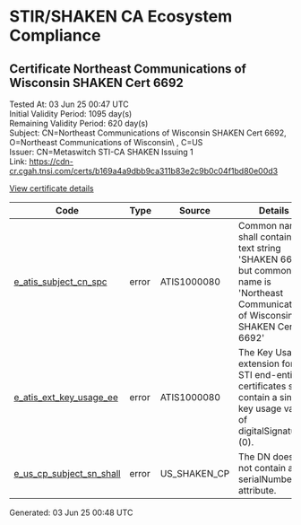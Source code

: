 # STIR/SHAKEN CA Ecosystem Compliance

## Certificate Northeast Communications of Wisconsin SHAKEN Cert 6692

Tested At: 03 Jun 25 00:47 UTC\
Initial Validity Period: 1095 day(s)\
Remaining Validity Period: 620 day(s)\
Subject: CN=Northeast Communications of Wisconsin SHAKEN Cert 6692, O=Northeast Communications of Wisconsin\\ , C=US\
Issuer: CN=Metaswitch STI-CA SHAKEN Issuing 1\
Link: https://cdn-cr.cgah.tnsi.com/certs/b169a4a9dbb9ca311b83e2c9b0c04f1bd80e00d3

[View certificate details](https://x509.io/?cert=MIIChjCCAiygAwIBAgIQGc5gJGav4NdAXtfCJtLnozAKBggqhkjOPQQDAjAtMSswKQYDVQQDDCJNZXRhc3dpdGNoIFNUSS1DQSBTSEFLRU4gSXNzdWluZyAxMB4XDTI0MDIxMzEwMzkxNVoXDTI3MDIxMjEwMzkxNVowfzELMAkGA1UEBhMCVVMxLzAtBgNVBAoMJk5vcnRoZWFzdCBDb21tdW5pY2F0aW9ucyBvZiBXaXNjb25zaW4gMT8wPQYDVQQDDDZOb3J0aGVhc3QgQ29tbXVuaWNhdGlvbnMgb2YgV2lzY29uc2luIFNIQUtFTiBDZXJ0IDY2OTIwWTATBgcqhkjOPQIBBggqhkjOPQMBBwNCAATL4PA%2BfEhBkJ64BPg81zhg7RBG6UuYi2CLxJRKkObXzpeOjGY8Is8tM7DOLvyKeM2Z17AOIaIlo7VDnBjUNEIno4HbMIHYMAwGA1UdEwEB%2FwQCMAAwDgYDVR0PAQH%2FBAQDAgXgMBYGCCsGAQUFBwEaBAowCKAGFgQ2NjkyMEcGA1UdHwRAMD4wPKA6oDiGNmh0dHBzOi8vYXV0aGVudGljYXRlLWFwaS5pY29uZWN0aXYuY29tL2Rvd25sb2FkL3YxL2NybDAXBgNVHSAEEDAOMAwGCmCGSAGG%2FwkBAQMwHQYDVR0OBBYEFLnn3RmXyv1W3o8BLasQoX0PKIIuMB8GA1UdIwQYMBaAFM0epwAQENoyHWkaOdXSRgssPIfWMAoGCCqGSM49BAMCA0gAMEUCIQD4pnUfe5C8EdQiePfZiKwXAntIVP9GInjA0lMoES%2BzYwIgJow8Sr1%2B8BMwvIEISdsEkTzGh%2FGpKlgvvC1P55lWrfs%3D)

| Code | Type | Source | Details |
|------|------|--------|---------|
| [e_atis_subject_cn_spc](../../ISSUES/e_atis_subject_cn_spc/README.md) | error | ATIS1000080 | Common name shall contain the text string 'SHAKEN 6692', but common name is 'Northeast Communications of Wisconsin SHAKEN Cert 6692' |
| [e_atis_ext_key_usage_ee](../../ISSUES/e_atis_ext_key_usage_ee/README.md) | error | ATIS1000080 | The Key Usage extension for STI end-entity certificates shall contain a single key usage value of digitalSignature (0). |
| [e_us_cp_subject_sn_shall](../../ISSUES/e_us_cp_subject_sn_shall/README.md) | error | US_SHAKEN_CP | The DN does not contain a serialNumber attribute. |


Generated: 03 Jun 25 00:48 UTC